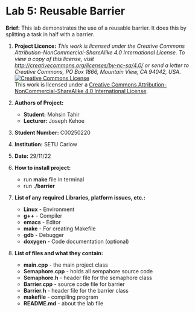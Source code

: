 # Lab 5: Reusable Barrier
<b>Brief:</b> This lab demonstrates the use of a reusable barrier. It does this by splitting a task in half with a barrier.

1. <b>Project Licence:</b> <i>This work is licensed under the Creative Commons Attribution-NonCommercial-ShareAlike 4.0 International License. To view a copy of this license, visit http://creativecommons.org/licenses/by-nc-sa/4.0/ or send a letter to Creative Commons, PO Box 1866, Mountain View, CA 94042, USA.</i>	
<a rel="license" href="http://creativecommons.org/licenses/by-nc-sa/4.0/"><img alt="Creative Commons License" style="border-width:0" src="https://i.creativecommons.org/l/by-nc-sa/4.0/88x31.png" /></a><br />This work is licensed under a <a rel="license" href="http://creativecommons.org/licenses/by-nc-sa/4.0/">Creative Commons Attribution-NonCommercial-ShareAlike 4.0 International License</a>.
2. <b>Authors of Project:</b>
	- <b>Student:</b> Mohsin Tahir
	- <b>Lecturer:</b> Joseph Kehoe
3. <b>Student Number:</b> C00250220
4. <b>Institution:</b> SETU Carlow
5. <b>Date:</b> 29/11/22<br>

6. <b>How to install project:</b>
	- run <b>make</b> file in terminal
	- run <b>./barrier</b><br>
	
7. <b>List of any required Libraries, platform issues, etc.:</b>
	- <b>Linux</b> - Environment
	- <b>g++</b> - Compiler
	- <b>emacs</b> - Editor
	- <b>make</b> - For creating Makefile
	- <b>gdb</b> - Debugger
	- <b>doxygen</b> - Code documentation (optional)
	
8. <b>List of files and what they contain:</b>
	- <b>main.cpp</b> - the main project class
	- <b>Semaphore.cpp</b> - holds all sempahore source code
	- <b>Semaphore.h</b> - header file for the semaphore class
    - <b>Barrier.cpp</b> - source code file for barrier
    - <b>Barrier.h</b> - header file for the barrier class
	- <b>makefile</b> - compiling program
	- <b>README.md</b> - about the lab file
	
